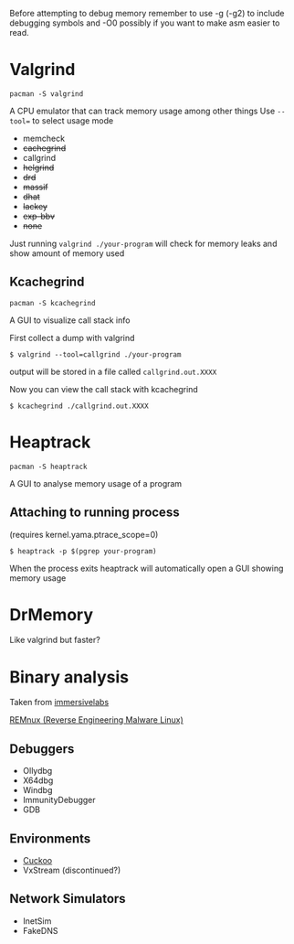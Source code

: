 Before attempting to debug memory remember to use -g (-g2) to include debugging symbols and -O0 possibly if you want to make asm easier to read.

# Valgrind
`pacman -S valgrind`

A CPU emulator that can track memory usage among other things
Use `--tool=` to select usage mode
- memcheck
- ~~cachegrind~~
- callgrind
- ~~helgrind~~
- ~~drd~~
- ~~massif~~
- ~~dhat~~
- ~~lackey~~
- ~~exp-bbv~~
- ~~none~~

Just running `valgrind ./your-program` will check for memory leaks and show amount of memory used

## Kcachegrind
`pacman -S kcachegrind`

A GUI to visualize call stack info

First collect a dump with valgrind
```shell
$ valgrind --tool=callgrind ./your-program
```
output will be stored in a file called `callgrind.out.XXXX`

Now you can view the call stack with kcachegrind
```shell
$ kcachegrind ./callgrind.out.XXXX
```

# Heaptrack
`pacman -S heaptrack`

A GUI to analyse memory usage of a program

## Attaching to running process
(requires kernel.yama.ptrace_scope=0)
```shell
$ heaptrack -p $(pgrep your-program)
```
When the process exits heaptrack will automatically open a GUI showing memory usage

# DrMemory
Like valgrind but faster?


# Binary analysis
Taken from [immersivelabs](https://dca.immersivelabs.online/v2/labs/intro-to-malware-dynamic-analysis/category/defensive/series/introduction-to-malware-analysis)

[REMnux (Reverse Engineering Malware Linux)](https://docs.remnux.org/)

## Debuggers
- Ollydbg
- X64dbg
- Windbg
- ImmunityDebugger
- GDB

## Environments
- [Cuckoo](https://cuckoosandbox.org/)
- VxStream (discontinued?)

## Network Simulators
- InetSim
- FakeDNS

